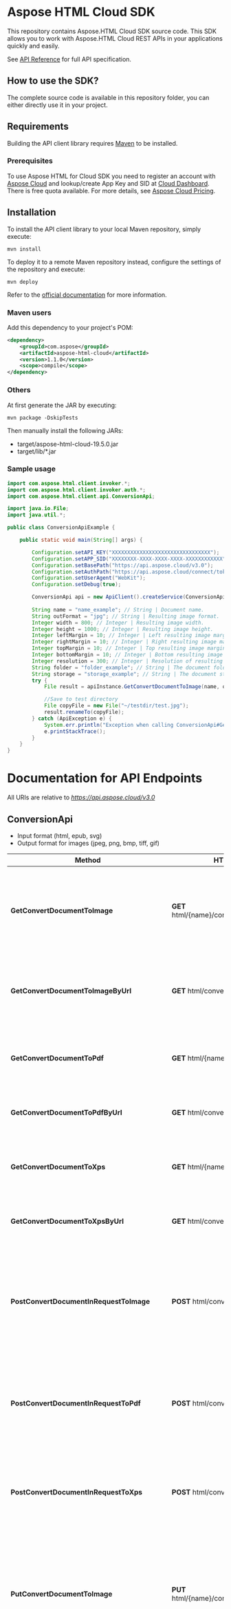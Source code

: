 # Aspose HTML Cloud SDK 

This repository contains Aspose.HTML Cloud SDK source code. This SDK allows you to work with Aspose.HTML Cloud REST APIs in your applications quickly and easily.

See [API Reference](https://apireference.aspose.cloud/html/) for full API specification.

## How to use the SDK?
The complete source code is available in this repository folder, you can either directly use it in your project.


## Requirements

Building the API client library requires [Maven](https://maven.apache.org/) to be installed.

### Prerequisites

To use Aspose HTML for Cloud SDK you need to register an account with [Aspose Cloud](https://www.aspose.cloud/) and lookup/create App Key and SID at [Cloud Dashboard](https://dashboard.aspose.cloud/#/apps). There is free quota available. For more details, see [Aspose Cloud Pricing](https://purchase.aspose.cloud/pricing).


## Installation

To install the API client library to your local Maven repository, simply execute:

```shell
mvn install
```

To deploy it to a remote Maven repository instead, configure the settings of the repository and execute:

```shell
mvn deploy
```

Refer to the [official documentation](https://maven.apache.org/plugins/maven-deploy-plugin/usage.html) for more information.

### Maven users

Add this dependency to your project's POM:

```xml
<dependency>
    <groupId>com.aspose</groupId>
    <artifactId>aspose-html-cloud</artifactId>
    <version>1.1.0</version>
    <scope>compile</scope>
</dependency>
```

### Others

At first generate the JAR by executing:

    mvn package -DskipTests

Then manually install the following JARs:

* target/aspose-html-cloud-19.5.0.jar
* target/lib/*.jar

### Sample usage

```java
import com.aspose.html.client.invoker.*;
import com.aspose.html.client.invoker.auth.*;
import com.aspose.html.client.api.ConversionApi;

import java.io.File;
import java.util.*;

public class ConversionApiExample {

    public static void main(String[] args) {

        Configuration.setAPI_KEY("XXXXXXXXXXXXXXXXXXXXXXXXXXXXXXXX");
        Configuration.setAPP_SID("XXXXXXXX-XXXX-XXXX-XXXX-XXXXXXXXXXXX");
        Configuration.setBasePath("https://api.aspose.cloud/v3.0");
        Configuration.setAuthPath("https://api.aspose.cloud/connect/token");
        Configuration.setUserAgent("WebKit");
        Configuration.setDebug(true);

        ConversionApi api = new ApiClient().createService(ConversionApi.class);
      
        String name = "name_example"; // String | Document name.
        String outFormat = "jpg"; // String | Resulting image format.
        Integer width = 800; // Integer | Resulting image width. 
        Integer height = 1000; // Integer | Resulting image height. 
        Integer leftMargin = 10; // Integer | Left resulting image margin.
        Integer rightMargin = 10; // Integer | Right resulting image margin.
        Integer topMargin = 10; // Integer | Top resulting image margin.
        Integer bottomMargin = 10; // Integer | Bottom resulting image margin.
        Integer resolution = 300; // Integer | Resolution of resulting image.
        String folder = "folder_example"; // String | The document folder.
        String storage = "storage_example"; // String | The document storage.
        try {
            File result = apiInstance.GetConvertDocumentToImage(name, outFormat, width, height, leftMargin, rightMargin, topMargin, bottomMargin, resolution, folder, storage);

    		//Save to test directory
    		File copyFile = new File("~/testdir/test.jpg");
    		result.renameTo(copyFile);
        } catch (ApiException e) {
            System.err.println("Exception when calling ConversionApi#GetConvertDocumentToImage");
            e.printStackTrace();
        }
    }
}
```

# Documentation for API Endpoints

All URIs are relative to *https://api.aspose.cloud/v3.0*


## ConversionApi
- Input format (html, epub, svg)
- Output format for images (jpeg, png, bmp, tiff, gif)

Method | HTTP request | Description
------------- | ------------- | -------------
**GetConvertDocumentToImage** | **GET** html/{name}/convert/image/{outFormat} | Convert the HTML document from the storage by its name to the specified image format.
**GetConvertDocumentToImageByUrl** | **GET** html/convert/image/{outFormat} | Convert the HTML page from the web by its URL to the specified image format.
**GetConvertDocumentToPdf** | **GET** html/{name}/convert/pdf | Convert the HTML document from the storage by its name to PDF.
**GetConvertDocumentToPdfByUrl** | **GET** html/convert/pdf | Convert the HTML page from the web by its URL to PDF.
**GetConvertDocumentToXps** | **GET** html/{name}/convert/xps | Convert the HTML document from the storage by its name to XPS.
**GetConvertDocumentToXpsByUrl** | **GET** html/convert/xps | Convert the HTML page from the web by its URL to XPS.
**PostConvertDocumentInRequestToImage** | **POST** html/convert/image/{outFormat} | Converts the HTML document (in request content) to the specified image format and uploads resulting file to storage.
**PostConvertDocumentInRequestToPdf** | **POST** html/convert/pdf | Converts the HTML document (in request content) to PDF and uploads resulting file to storage.
**PostConvertDocumentInRequestToXps** | **POST** html/convert/xps | Converts the HTML document (in request content) to XPS and uploads resulting file to storage.
**PutConvertDocumentToImage** | **PUT** html/{name}/convert/image/{outFormat} | Converts the HTML document (located on storage) to the specified image format and uploads resulting file to storage.
**PutConvertDocumentToPdf** | **PUT** html/{name}/convert/pdf | Converts the HTML document (located on storage) to PDF and uploads resulting file to storage.
**PutConvertDocumentToXps** | **PUT** html/{name}/convert/xps | Converts the HTML document (located on storage) to XPS and uploads resulting file to storage.
**GetConvertDocumentToMHTMLByUrl** | **GET** /html/convert/mhtml | Converts the HTML page from Web by its URL to MHTML returns resulting file in response content.
**GetConvertDocumentToMarkdown** | **GET** /html/{name}/convert/md | Converts the HTML document (located on storage) to Markdown and returns resulting file in response content.
**PostConvertDocumentInRequestToMarkdown** | **POST** /html/convert/md | Converts the HTML document (in request content) to Markdown and uploads resulting file to storage by specified path.
**PutConvertDocumentToMarkdown** | **PUT** /html/{name}/convert/md | Converts the HTML document (located on storage) to Markdown and uploads resulting file to storage by specified path.

## ImportApi

Method | HTTP request | Description
------------- | ------------- | -------------
**GetConvertMarkdownToHtml** | **GET** /html/{name}/import/md | Converts the Markdown document (located on storage) to HTML and returns resulting file in response content.
**PostConvertMarkdownInRequestToHtml** | **POST** /html/{name}/import/md | Converts the Markdown document (in request content) to HTML and uploads resulting file to storage by specified path.
**PutConvertMarkdownToHtml** | **PUT** /html/import/md | Converts the Markdown document (located on storage) to HTML and uploads resulting file to storage by specified path.


## DocumentApi

Method | HTTP request | Description
------------- | ------------- | -------------
**GetDocumentByUrl** | **GET** html/download | Return all HTML page with linked resources packaged as a ZIP archive by the source page URL.
**GetDocumentFragmentByXPath** | **GET** html/{name}/fragments/{outFormat} | Return list of HTML fragments matching the specified XPath query.
**GetDocumentFragmentByXPathByUrl** | **GET** html/fragments/{outFormat} | Return list of HTML fragments matching the specified XPath query by the source page URL.
**GetDocumentFragmentsByCSSSelector** | **GET** /html/{name}/fragments/css/{outFormat} | Return list of HTML fragments matching the specified CSS selector.
**GetDocumentFragmentsByCSSSelectorByUrl** | **GET** /html/fragments/css/{outFormat} | Return list of HTML fragments matching the specified CSS selector by the source page URL.
**GetDocumentImages** | **GET** html/{name}/images/all | Return all HTML document images packaged as a ZIP archive.
**GetDocumentImagesByUrl** | **GET** html/images/all | Return all HTML page images packaged as a ZIP archive by the source page URL.

## OcrApi

Method | HTTP request | Description
------------- | ------------- | -------------
**GetRecognizeAndImportToHtml** | **GET** html/{name}/ocr/import | Recognize text from the image file in the storage and import it to HTML format.
**GetRecognizeAndTranslateToHtml** | **GET** html/{name}/ocr/translate/{srcLang}/{resLang} | Recognize text from the image file in the storage, import it to HTML format and translate to specified language.

## TranslationApi

Method | HTTP request | Description
------------- | ------------- | -------------
**GetTranslateDocument** | **GET** html/{name}/translate/{srcLang}/{resLang} | Translate the HTML document specified by the name from default or specified storage. 
**GetTranslateDocumentByUrl** | **GET** html/translate/{srcLang}/{resLang} | Translate the HTML document from Web specified by its URL.

## SummarizationApi

Method | HTTP request | Description
------------- | ------------- | -------------
**GetDetectHtmlKeywords** | **GET** html/{name}/summ/keywords | Get the HTML document keywords using the keyword detection service.
**GetDetectHtmlKeywordsByUrl** | **GET** html/summ/keywords | Get the keywords from HTML document from Web specified by its URL using the keyword detection service

## TemplateMergeApi    

Method | HTTP request | Description
------------- | ------------- | -------------
**GetMergeHtmlTemplate** | **GET** /html/{templateName}/merge | Populate HTML document template with data located as a file in the storage.
**PostMergeHtmlTemplate** | **POST** /html/{templateName}/merge | Populate HTML document template with data from the request body. Result document will be saved to storage.


## Recommendation

It's recommended to create an instance of `ApiClient` per thread in a multithreaded environment to avoid any potential issues.

### Examples

[Tests](./src/test/java/com/aspose/html/client/api) contain various examples of using the Aspose.HTML SDK.

[Docs](./doc/) Full javadoc for Aspose.HTML Api SDK


